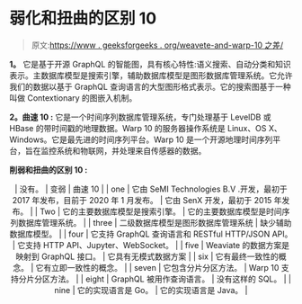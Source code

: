 # 弱化和扭曲的区别 10

> 原文:[https://www . geeksforgeeks . org/weavete-and-warp-10 之差/](https://www.geeksforgeeks.org/difference-between-weaviate-and-warp-10/)

**1。**
它是基于开源 GraphQL 的智能图，具有核心特性:语义搜索、自动分类和知识表示。主数据库模型是搜索引擎，辅助数据库模型是图形数据库管理系统。它允许我们的数据以基于 GraphQL 查询语言的大型图形格式表示。它的搜索图基于一种叫做 Contextionary 的图嵌入机制。

**2。曲速 10 :**
它是一个时间序列数据库管理系统，专门处理基于 LevelDB 或 HBase 的带时间戳的地理数据。Warp 10 的服务器操作系统是 Linux、OS X、Windows。它是最先进的时间序列平台。Warp 10 是一个开源地理时间序列平台，旨在监控系统和物联网，并处理来自传感器的数据。

**削弱和扭曲的区别 10 :**

<center>

| 没有。 | 变弱 | 曲速 10 |
| one | 它由 SeMI Technologies B.V .开发，最初于 2017 年发布，目前于 2020 年 1 月发布。 | 它由 SenX 开发，最初于 2015 年发布。 |
| Two | 它的主要数据库模型是搜索引擎。 | 它的主要数据库模型是时间序列数据库管理系统。 |
| three | 二级数据库模型是图形数据库管理系统 | 缺少辅助数据库模型。 |
| four | 它支持 GraphQL 查询语言和 RESTful HTTP/JSON API。 | 它支持 HTTP API、Jupyter、WebSocket。 |
| five | Weaviate 的数据方案是映射到 GraphQL 接口。 | 它具有无模式数据方案 |
| six | 它有最终一致性的概念。 | 它有立即一致性的概念。 |
| seven | 它包含分片分区方法。 | Warp 10 支持分片分区方法。 |
| eight | GraphQL 被用作查询语言。 | 没有这样的 SQL。 |
| nine | 它的实现语言是 Go。 | 它的实现语言是 Java。 |

</center>